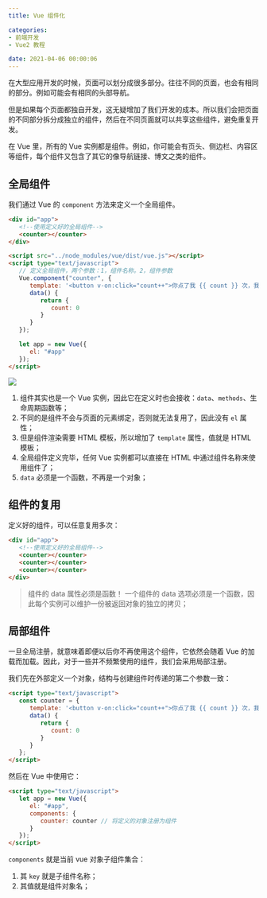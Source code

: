 ```yaml
---
title: Vue 组件化

categories:
- 前端开发
- Vue2 教程

date: 2021-04-06 00:00:06
---
```

在大型应用开发的时候，页面可以划分成很多部分。往往不同的页面，也会有相同的部分。例如可能会有相同的头部导航。

但是如果每个页面都独自开发，这无疑增加了我们开发的成本。所以我们会把页面的不同部分拆分成独立的组件，然后在不同页面就可以共享这些组件，避免重复开发。

在 Vue 里，所有的 Vue 实例都是组件。例如，你可能会有页头、侧边栏、内容区等组件，每个组件又包含了其它的像导航链接、博文之类的组件。

## 全局组件
我们通过 Vue 的 `component` 方法来定义一个全局组件。

```html
<div id="app">
   <!--使用定义好的全局组件-->
   <counter></counter>
</div>

<script src="../node_modules/vue/dist/vue.js"></script>
<script type="text/javascript">
   // 定义全局组件，两个参数：1，组件名称。2，组件参数
   Vue.component("counter", {
      template: '<button v-on:click="count++">你点了我 {{ count }} 次，我记住了.</button>',
      data() {
         return {
            count: 0
         }
      }
   });

   let app = new Vue({
      el: "#app"
   });
</script>
```

![](https://cdn.jsdelivr.net/gh/zhangqinghua/hexo_image/20210406144753.png)

1. 组件其实也是一个 Vue 实例，因此它在定义时也会接收：`data`、`methods`、生命周期函数等；
1. 不同的是组件不会与页面的元素绑定，否则就无法复用了，因此没有 `el` 属性；
1. 但是组件渲染需要 HTML 模板，所以增加了 `template` 属性，值就是 HTML 模板；
1. 全局组件定义完毕，任何 Vue 实例都可以直接在 HTML 中通过组件名称来使用组件了；
1. `data` 必须是一个函数，不再是一个对象；

## 组件的复用
定义好的组件，可以任意复用多次：

```html
<div id="app">
   <!--使用定义好的全局组件-->
   <counter></counter>
   <counter></counter>
   <counter></counter>
</div>
```

> 组件的 data 属性必须是函数！
> 一个组件的 data 选项必须是一个函数，因此每个实例可以维护一份被返回对象的独立的拷贝；

## 局部组件
一旦全局注册，就意味着即便以后你不再使用这个组件，它依然会随着 Vue 的加载而加载。因此，对于一些并不频繁使用的组件，我们会采用局部注册。

我们先在外部定义一个对象，结构与创建组件时传递的第二个参数一致：

```html
<script type="text/javascript">
   const counter = {
      template: '<button v-on:click="count++">你点了我 {{ count }} 次，我记住了.</button>',
      data() {
         return {
            count: 0
         }
      }
   };
</script>
```

然后在 Vue 中使用它：

```html
<script type="text/javascript">
   let app = new Vue({
      el: "#app", 
      components: {
         counter: counter // 将定义的对象注册为组件
      }
   });
</script>
```

`components` 就是当前 vue 对象子组件集合：
1. 其 `key` 就是子组件名称；
1. 其值就是组件对象名；

